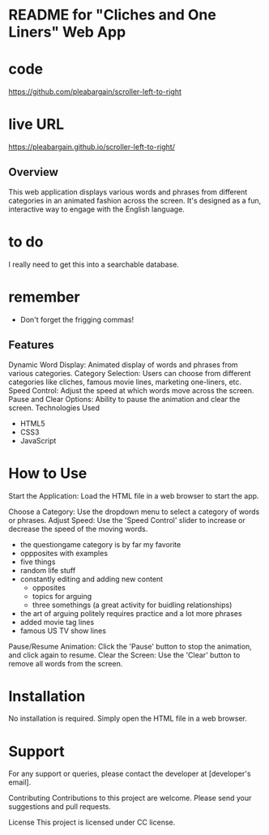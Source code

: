 # README for "Cliches and One Liners" Web App


# code
https://github.com/pleabargain/scroller-left-to-right

# live URL
https://pleabargain.github.io/scroller-left-to-right/

## Overview
This web application displays various words and phrases from different categories in an animated fashion across the screen. It's designed as a fun, interactive way to engage with the English language.

# to do
I really need to get this into a searchable database.

# remember
* Don't forget the frigging commas!

## Features
Dynamic Word Display: Animated display of words and phrases from various categories.
Category Selection: Users can choose from different categories like cliches, famous movie lines, marketing one-liners, etc.
Speed Control: Adjust the speed at which words move across the screen.
Pause and Clear Options: Ability to pause the animation and clear the screen.
Technologies Used
* HTML5
* CSS3
* JavaScript

# How to Use
Start the Application: Load the HTML file in a web browser to start the app.


Choose a Category: Use the dropdown menu to select a category of words or phrases.
Adjust Speed: Use the 'Speed Control' slider to increase or decrease the speed of the moving words.

* the questiongame category is by far my favorite
* oppposites with examples
* five things
* random life stuff
* constantly editing and adding new content
    * opposites
    * topics for arguing
    * three somethings (a great activity for buidling relationships)
* the art of arguing politely requires practice and a lot more phrases
* added movie  tag lines
* famous US TV show lines

Pause/Resume Animation: Click the 'Pause' button to stop the animation, and click again to resume.
Clear the Screen: Use the 'Clear' button to remove all words from the screen.

# Installation
No installation is required. Simply open the HTML file in a web browser.

# Support
For any support or queries, please contact the developer at [developer's email].

Contributing
Contributions to this project are welcome. Please send your suggestions and pull requests.

License
This project is licensed under CC license. 
